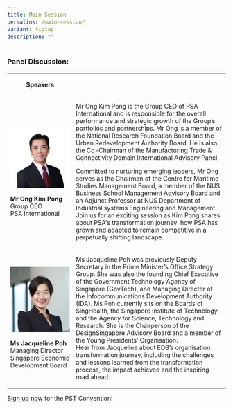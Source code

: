 ```yaml
---
title: Main Session
permalink: /main-session/
variant: tiptap
description: ""
---
```

<h3>Panel Discussion:</h3>
<table style="minWidth: 50px">
<colgroup>
<col>
<col>
</colgroup>
<tbody>
<tr>
<th rowspan="1" colspan="1">
<p>Speakers</p>
</th>
<th rowspan="1" colspan="1">
<p></p>
</th>
</tr>
<tr>
<td rowspan="1" colspan="1">
<p></p>
<div class="isomer-image-wrapper">
<img style="width: 100%" height="auto" width="100%" alt="" src="/images/Speaker_OngKimPong.jpg">
</div>
<p><strong>Mr Ong Kim Pong </strong>
<br>Group CEO
<br>PSA International</p>
</td>
<td rowspan="1" colspan="1">
<p>Mr Ong Kim Pong is the Group CEO of PSA International and is responsible
for the overall performance and strategic growth of the Group’s portfolios
and partnerships. Mr Ong is a member of the National Research Foundation
Board and the Urban Redevelopment Authority Board. He is also the Co-Chairman
of the Manufacturing Trade &amp; Connectivity Domain International Advisory
Panel.</p>
<p>Committed to nurturing emerging leaders, Mr Ong serves as the Chairman
of the Centre for Maritime Studies Management Board, a member of the NUS
Business School Management Advisory Board and an Adjunct Professor at NUS
Department of Industrial systems Engineering and Management.
<br>Join us for an exciting session as Kim Pong shares about PSA's transformation
journey, how PSA has grown and adapted to remain competitive in a perpetually
shifting landscape.</p>
</td>
</tr>
<tr>
<td rowspan="1" colspan="1">
<p></p>
<div class="isomer-image-wrapper">
<img style="width: 100%" height="auto" width="100%" alt="" src="/images/PSW2024/Jacqueline_Poh_MD_EDB.jpg">
</div>
<p><strong>Ms Jacqueline Poh </strong>
<br>Managing Director
<br>Singapore Economic Development Board</p>
<p></p>
</td>
<td rowspan="1" colspan="1">
<p>Ms Jacqueline Poh was previously Deputy Secretary in the Prime Minister’s
Office Strategy Group. She was also the founding Chief Executive of the
Government Technology Agency of Singapore (GovTech), and Managing Director
of the Infocommunications Development Authority (IDA). Ms Poh currently
sits on the Boards of SingHealth, the Singapore Institute of Technology
and the Agency for Science, Technology and Research. She is the Chairperson
of the DesignSingapore Advisory Board and a member of the Young Presidents’
Organisation.
<br>Hear from Jacqueline about EDB’s organisation transformation journey,
including the challenges and lessons learned from the transformation process,
the impact achieved and the inspiring road ahead.</p>
</td>
</tr>
</tbody>
</table>
<p><a href="https://go.gov.sg/psw2024reg" rel="noopener noreferrer nofollow" target="_blank">Sign up now</a> for
the PST Convention!</p>
<p></p>
